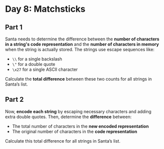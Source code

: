 # Day 8: Matchsticks

## Part 1  

Santa needs to determine the difference between the **number of characters in a string's code representation** and the **number of characters in memory** when the string is actually stored. The strings use escape sequences like:  
- `\\` for a single backslash  
- `\"` for a double quote  
- `\x27` for a single ASCII character  

Calculate the **total difference** between these two counts for all strings in Santa’s list.

## Part 2  

Now, **encode each string** by escaping necessary characters and adding extra double quotes. Then, determine the **difference** between:  
- The total number of characters in the **new encoded representation**  
- The original number of characters in the **code representation**  

Calculate this total difference for all strings in Santa’s list.